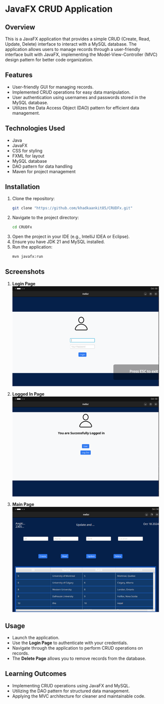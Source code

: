 # JavaFX CRUD Application

## Overview

This is a JavaFX application that provides a simple CRUD (Create, Read, Update, Delete) interface to interact with a MySQL database. The application allows users to manage records through a user-friendly interface built with JavaFX, implementing the Model-View-Controller (MVC) design pattern for better code organization.

## Features
- User-friendly GUI for managing records.
- Implemented CRUD operations for easy data manipulation.
- User authentication using usernames and passwords stored in the MySQL database.
- Utilizes the Data Access Object (DAO) pattern for efficient data management.

## Technologies Used

- Java
- JavaFX
- CSS for styling
- FXML for layout
- MySQL database
- DAO pattern for data handling
- Maven for project management

## Installation

1. Clone the repository:
   ```bash
   git clone "https://github.com/khadkaankit85/CRUDFx.git"
   ```
2. Navigate to the project directory:
   ```bash
   cd CRUDFx
   ```
3. Open the project in your IDE (e.g., IntelliJ IDEA or Eclipse).
4. Ensure you have JDK 21 and MySQL installed.
5. Run the application:
   ```bash
   mvn javafx:run
   ```

## Screenshots

1. **Login Page**  
   ![Login Page](https://github.com/khadkaankit85/Assets/blob/master/CrudFX/1.png?raw=true)

2. **Logged In Page**  
   ![Main Page](https://github.com/khadkaankit85/Assets/blob/master/CrudFX/3.png?raw=true)

3. **Main Page**  
   ![Delete Page](https://github.com/khadkaankit85/Assets/blob/master/CrudFX/2.png?raw=true)

## Usage

- Launch the application.
- Use the **Login Page** to authenticate with your credentials.
- Navigate through the application to perform CRUD operations on records.
- The **Delete Page** allows you to remove records from the database.

## Learning Outcomes
- Implementing CRUD operations using JavaFX and MySQL.
- Utilizing the DAO pattern for structured data management.
- Applying the MVC architecture for cleaner and maintainable code.